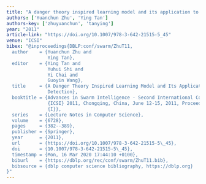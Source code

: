 ```yaml
---
title: "A danger theory inspired learning model and its application to spam detection"
authors: ['Yuanchun Zhu', 'Ying Tan']
authors-key: ['zhuyuanchun', 'tanying']
year: "2011"
article-link: "https://doi.org/10.1007/978-3-642-21515-5_45"
venue: "ICSI"
bibex: "@inproceedings{DBLP:conf/swarm/ZhuT11,
  author    = {Yuanchun Zhu and
               Ying Tan},
  editor    = {Ying Tan and
               Yuhui Shi and
               Yi Chai and
               Guoyin Wang},
  title     = {A Danger Theory Inspired Learning Model and Its Application to Spam
               Detection},
  booktitle = {Advances in Swarm Intelligence - Second International Conference,
               {ICSI} 2011, Chongqing, China, June 12-15, 2011, Proceedings, Part
               {I}},
  series    = {Lecture Notes in Computer Science},
  volume    = {6728},
  pages     = {382--389},
  publisher = {Springer},
  year      = {2011},
  url       = {https://doi.org/10.1007/978-3-642-21515-5\_45},
  doi       = {10.1007/978-3-642-21515-5\_45},
  timestamp = {Mon, 16 Mar 2020 17:44:10 +0100},
  biburl    = {https://dblp.org/rec/conf/swarm/ZhuT11.bib},
  bibsource = {dblp computer science bibliography, https://dblp.org}
}"
---
```

